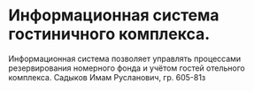 # Информационная система гостиничного комплекса.
Информационная система позволяет управлять процессами резервирования номерного фонда и учётом гостей отельного комплекса.
Садыков Имам Русланович, гр. 605-81з
